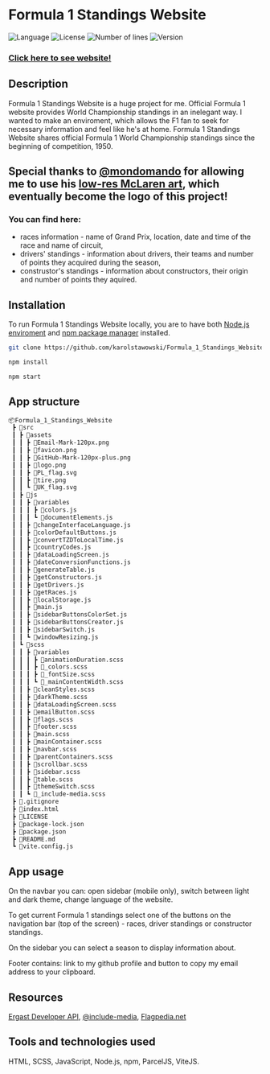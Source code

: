 # Formula 1 Standings Website

![Language](https://img.shields.io/badge/language-JavaScript-3993fa)
![License](https://img.shields.io/github/license/karolstawowski/Formula_1_Standings_Website?color=3993fa)
![Number of lines](https://img.shields.io/tokei/lines/github/karolstawowski/Formula_1_Standings_Website?color=3993fa)
![Version](https://img.shields.io/badge/version-1.0.0.0-3993fa) <br>

### <a href="https://karolstawowski.github.io/Formula_1_Standings_Website/">Click here to see website!</a>

## Description
Formula 1 Standings Website is a huge project for me. Official Formula 1 website provides World Championship standings in an inelegant way. 
I wanted to make an enviroment, which allows the F1 fan to seek for necessary information and feel like he's at home. Formula 1 Standings Website shares official Formula 1 World Championship standings since the beginning of competition, 1950.

## Special thanks to <a href="https://www.reddit.com/user/mondomando">@mondomando</a> for allowing me to use his <a href="https://www.reddit.com/r/formula1/comments/lx6d0y/oc_ayrton_senna_lowres_art/">low-res McLaren art</a>, which eventually become the logo of this project!

### You can find here:
- races information - name of Grand Prix, location, date and time of the race and name of circuit,
- drivers' standings - information about drivers, their teams and number of points they acquired during the season,
- construstor's standings - information about constructors, their origin and number of points they aquired.

## Installation

To run Formula 1 Standings Website locally, you are to have both <a href="https://nodejs.org/en/download/">Node.js enviroment</a> and <a href="https://docs.npmjs.com/downloading-and-installing-node-js-and-npm">npm package manager</a> installed. 

```bash
git clone https://github.com/karolstawowski/Formula_1_Standings_Website.git
```

```bash
npm install
```

```bash
npm start
```

## App structure 
```bash
📦Formula_1_Standings_Website
 ┣ 📂src
 ┃ ┣ 📂assets
 ┃ ┃ ┣ 📜Email-Mark-120px.png
 ┃ ┃ ┣ 📜favicon.png
 ┃ ┃ ┣ 📜GitHub-Mark-120px-plus.png
 ┃ ┃ ┣ 📜logo.png
 ┃ ┃ ┣ 📜PL_flag.svg
 ┃ ┃ ┣ 📜tire.png
 ┃ ┃ ┗ 📜UK_flag.svg
 ┃ ┣ 📂js
 ┃ ┃ ┣ 📂variables
 ┃ ┃ ┃ ┣ 📜colors.js
 ┃ ┃ ┃ ┗ 📜documentElements.js
 ┃ ┃ ┣ 📜changeInterfaceLanguage.js
 ┃ ┃ ┣ 📜colorDefaultButtons.js
 ┃ ┃ ┣ 📜convertTZDToLocalTime.js
 ┃ ┃ ┣ 📜countryCodes.js
 ┃ ┃ ┣ 📜dataLoadingScreen.js
 ┃ ┃ ┣ 📜dateConversionFunctions.js
 ┃ ┃ ┣ 📜generateTable.js
 ┃ ┃ ┣ 📜getConstructors.js
 ┃ ┃ ┣ 📜getDrivers.js
 ┃ ┃ ┣ 📜getRaces.js
 ┃ ┃ ┣ 📜localStorage.js
 ┃ ┃ ┣ 📜main.js
 ┃ ┃ ┣ 📜sidebarButtonsColorSet.js
 ┃ ┃ ┣ 📜sidebarButtonsCreator.js
 ┃ ┃ ┣ 📜sidebarSwitch.js
 ┃ ┃ ┗ 📜windowResizing.js
 ┃ ┗ 📂scss
 ┃ ┃ ┣ 📂variables
 ┃ ┃ ┃ ┣ 📜animationDuration.scss
 ┃ ┃ ┃ ┣ 📜_colors.scss
 ┃ ┃ ┃ ┣ 📜_fontSize.scss
 ┃ ┃ ┃ ┗ 📜_mainContentWidth.scss
 ┃ ┃ ┣ 📜cleanStyles.scss
 ┃ ┃ ┣ 📜darkTheme.scss
 ┃ ┃ ┣ 📜dataLoadingScreen.scss
 ┃ ┃ ┣ 📜emailButton.scss
 ┃ ┃ ┣ 📜flags.scss
 ┃ ┃ ┣ 📜footer.scss
 ┃ ┃ ┣ 📜main.scss
 ┃ ┃ ┣ 📜mainContainer.scss
 ┃ ┃ ┣ 📜navbar.scss
 ┃ ┃ ┣ 📜parentContainers.scss
 ┃ ┃ ┣ 📜scrollbar.scss
 ┃ ┃ ┣ 📜sidebar.scss
 ┃ ┃ ┣ 📜table.scss
 ┃ ┃ ┣ 📜themeSwitch.scss
 ┃ ┃ ┗ 📜_include-media.scss
 ┣ 📜.gitignore
 ┣ 📜index.html
 ┣ 📜LICENSE
 ┣ 📜package-lock.json
 ┣ 📜package.json
 ┣ 📜README.md
 ┗ 📜vite.config.js
```

## App usage

 On the navbar you can: open sidebar (mobile only), switch between light and dark theme, change language of the website.

 To get current Formula 1 standings select one of the buttons on the navigation bar (top of the screen) - races, driver standings or constructor standings.
 
 On the sidebar you can select a season to display information about.
 
 Footer contains: link to my github profile and button to copy my email address to your clipboard.

## Resources
<a href="http://ergast.com/mrd/">Ergast Developer API</a>, <a href="https://eduardoboucas.github.io/include-media/">@include-media</a>, <a href="https://flagpedia.net/download/api">Flagpedia.net</a>

## Tools and technologies used
HTML, SCSS, JavaScript, Node.js, npm, ParcelJS, ViteJS.
